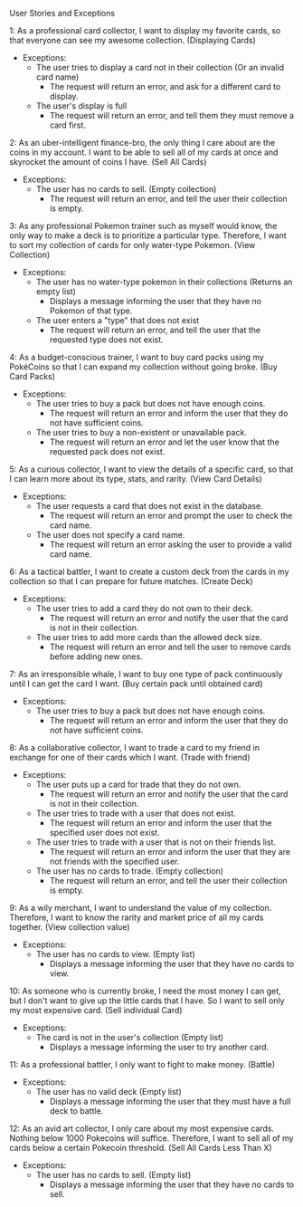 User Stories and Exceptions

1: As a professional card collector, I want to display my favorite cards, so that everyone can see my awesome collection. (Displaying Cards)

- Exceptions:
  - The user tries to display a card not in their collection (Or an invalid card name)
    - The request will return an error, and ask for a different card to display.
  - The user's display is full
    - The request will return an error, and tell them they must remove a card first.

2: As an uber-intelligent finance-bro, the only thing I care about are the coins in my account. I want to be able to sell all of my cards at once and skyrocket the amount of coins I have. (Sell All Cards)

- Exceptions:
  - The user has no cards to sell. (Empty collection)
    - The request will return an error, and tell the user their collection is empty.

3: As any professional Pokemon trainer such as myself would know, the only way to make a deck is to prioritize a particular type. Therefore, I want to sort my collection of cards for only water-type Pokemon. (View Collection)

- Exceptions:
  - The user has no water-type pokemon in their collections (Returns an empty list)
    - Displays a message informing the user that they have no Pokemon of that type.
  - The user enters a "type" that does not exist
    - The request will return an error, and tell the user that the requested type does not exist.

4: As a budget-conscious trainer, I want to buy card packs using my PokéCoins so that I can expand my collection without going broke. (Buy Card Packs)

- Exceptions:
  - The user tries to buy a pack but does not have enough coins.
    - The request will return an error and inform the user that they do not have sufficient coins.
  - The user tries to buy a non-existent or unavailable pack.
    - The request will return an error and let the user know that the requested pack does not exist.

5: As a curious collector, I want to view the details of a specific card, so that I can learn more about its type, stats, and rarity. (View Card Details)

- Exceptions:
  - The user requests a card that does not exist in the database.
    - The request will return an error and prompt the user to check the card name.
  - The user does not specify a card name.
    - The request will return an error asking the user to provide a valid card name.

6: As a tactical battler, I want to create a custom deck from the cards in my collection so that I can prepare for future matches. (Create Deck)

- Exceptions:
  - The user tries to add a card they do not own to their deck.
    - The request will return an error and notify the user that the card is not in their collection.
  - The user tries to add more cards than the allowed deck size.
    - The request will return an error and tell the user to remove cards before adding new ones.

7: As an irresponsible whale, I want to buy one type of pack continuously until I can get the card I want. (Buy certain pack until obtained card)

- Exceptions:
  - The user tries to buy a pack but does not have enough coins.
    - The request will return an error and inform the user that they do not have sufficient coins.

8: As a collaborative collector, I want to trade a card to my friend in exchange for one of their cards which I want. (Trade with friend)

- Exceptions:
  - The user puts up a card for trade that they do not own.
    - The request will return an error and notify the user that the card is not in their collection.
  - The user tries to trade with a user that does not exist.
    - The request will return an error and inform the user that the specified user does not exist.
  - The user tries to trade with a user that is not on their friends list.
    - The request will return an error and inform the user that they are not friends with the specified user.
  - The user has no cards to trade. (Empty collection)
    - The request will return an error, and tell the user their collection is empty.

9: As a wily merchant, I want to understand the value of my collection. Therefore, I want to know the rarity and market price of all my cards together. (View collection value)

- Exceptions:
  - The user has no cards to view. (Empty list)
    - Displays a message informing the user that they have no cards to view.

10: As someone who is currently broke, I need the most money I can get, but I don't want to give up the little cards that I have. So I want to sell only my most expensive card. (Sell individual Card)

- Exceptions:
  - The card is not in the user's collection (Empty list)
    - Displays a message informing the user to try another card.

11: As a professional battler, I only want to fight to make money. (Battle)

- Exceptions:
  - The user has no valid deck (Empty list)
    - Displays a message informing the user that they must have a full deck to battle.

12: As an avid art collector, I only care about my most expensive cards. Nothing below 1000 Pokecoins will suffice. Therefore, I want to sell all of my cards below a certain Pokecoin threshold. (Sell All Cards Less Than X)

- Exceptions:
  - The user has no cards to sell. (Empty list)
    - Displays a message informing the user that they have no cards to sell.
